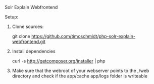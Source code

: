 Solr Explain Webfrontend


Setup:


1. Clone sources:

	git clone https://github.com/timoschmidt/php-solr-explain-webfrontend.git <target>

2. Install dependencies

	curl -s http://getcomposer.org/installer | php

3. Make sure that the webroot of your webserver points to the ,/web directory
and check if the app/cache app/logs folder is writeable